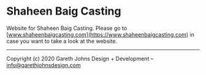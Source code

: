 # Shaheen Baig Casting

Website for Shaheen Baig Casting. Please go to [www.shaheenbaigcasting.com](https://www.shaheenbaigcasting.com) in case you want to take a look at the website.

* * *

Copyright (c) 2020 Gareth Johns Design + Development – info@garethjohnsdesign.com